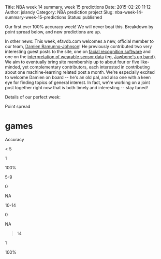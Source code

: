 Title: NBA week 14 summary, week 15 predictions
Date: 2015-02-20 11:12
Author: jslandy
Category: NBA prediction project
Slug: nba-week-14-summary-week-15-predictions
Status: published

Our first ever 100% accuracy week! We will never beat this. Breakdown by point spread below, and new predictions are up.

In other news: This week, efavdb.com welcomes a new, official member to our team, [Damien Ramunno-Johnson](http://efavdb.com/about/)! He previously contributed two very interesting guest posts to the site, one on [facial recognition software](http://efavdb.com/machine-learning-for-facial-recognition-3/) and one on the [interpretation of wearable sensor data](http://efavdb.com/machine-learning-with-wearable-sensors/) (eg, [Jawbone's up band](https://jawbone.com/)). We aim to eventually bring site membership up to about four or five like-minded, yet complementary contributors, each interested in contributing about one machine-learning related post a month. We're especially excited to welcome Damien on board -- he's an old pal, and also one with a keen eye for finding topics of general interest. In fact, we're working on a joint post together right now that is both timely and interesting -- stay tuned!

Details of our perfect week:

Point spread

# games

Accuracy

< 5

1

100%

5-9

0

NA

10-14

0

NA

>14

1

100%

  

